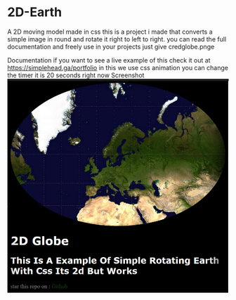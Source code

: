 # 2D-Earth
A 2D moving model made in css
this is a project i made that converts a simple image in round and rotate it right to left to right. you can read the full documentation and freely use in your projects just give credglobe.pnge

Documentation
if you want to see a live example of this check it out at https://simplehead.ga/portfolio in this we use css animation you can change the timer it is 20 seconds right now Screenshot
![Screenshot](globe.png)
